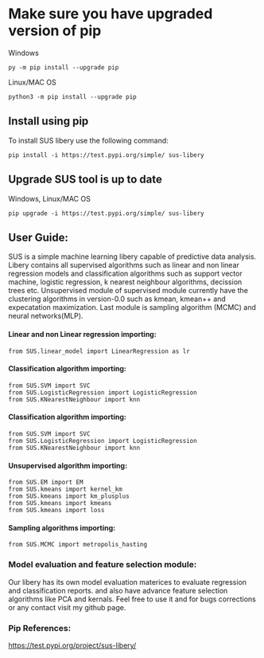 
# Make sure you have upgraded version of pip
Windows
```
py -m pip install --upgrade pip
```

Linux/MAC OS
```
python3 -m pip install --upgrade pip
```

## Install using pip
To install SUS libery use the following command:
```
pip install -i https://test.pypi.org/simple/ sus-libery
```
## Upgrade SUS tool is up to date
Windows, Linux/MAC OS
```
pip upgrade -i https://test.pypi.org/simple/ sus-libery
```


## User Guide: 
SUS is a simple machine learning libery capable of predictive data analysis. Libery contains all supervised algorithms such as linear and non linear regression models and classification algorithms such as support vector machine, logistic regression, k nearest neighbour algorithms, decission trees etc. Unsupervised module of supervised module currently have the clustering algorithms in version-0.0 such as kmean, kmean++ and expecatation maximization. Last module is sampling algorithm (MCMC) and neural networks(MLP).
#### Linear and non Linear regression importing:
```
from SUS.linear_model import LinearRegression as lr
```
#### Classification algorithm importing:
```
from SUS.SVM import SVC
from SUS.LogisticRegression import LogisticRegression
from SUS.KNearestNeighbour import knn
```
#### Classification algorithm importing:
```
from SUS.SVM import SVC
from SUS.LogisticRegression import LogisticRegression
from SUS.KNearestNeighbour import knn
```
#### Unsupervised algorithm importing:
```
from SUS.EM import EM
from SUS.kmeans import kernel_km
from SUS.kmeans import km_plusplus
from SUS.kmeans import kmeans
from SUS.kmeans import loss
```
#### Sampling algorithms importing:

```
from SUS.MCMC import metropolis_hasting
```

### Model evaluation and feature selection module:
Our libery has its own model evaluation materices to evaluate regression and classification reports. and also have advance feature selection algorithms like PCA and kernals. Feel free to use it and for bugs corrections  or any contact visit my github page.

### Pip References:

https://test.pypi.org/project/sus-libery/

